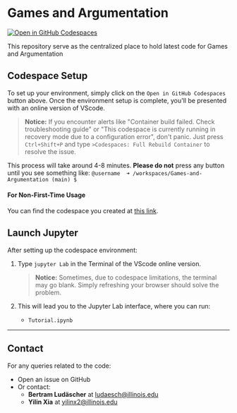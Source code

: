 # Games and Argumentation

[![Open in GitHub Codespaces](https://github.com/codespaces/badge.svg)](https://codespaces.new/idaks/Games-and-Argumentation)

This repository serve as the centralized place to hold latest code for Games and Argumentation


## Codespace Setup

To set up your environment, simply click on the `Open in GitHub Codespaces` button above. Once the environment setup is complete, you'll be presented with an online version of VScode.

> **Notice:** If you encounter alerts like "Container build failed. Check troubleshooting guide" or "This codespace is currently running in recovery mode due to a configuration error", don't panic. Just press `Ctrl+Shift+P` and type `>Codespaces: Full Rebuild Container` to resolve the issue.

This process will take around 4-8 minutes. **Please do not** press any button until you see something like: `@username  ➜ /workspaces/Games-and-Argumentation (main) $ `

#### For Non-First-Time Usage
You can find the codespace you created at [this link](https://github.com/codespaces).

## Launch Jupyter

After setting up the codespace environment:

1. Type `jupyter Lab` in the Terminal of the VScode online version.
   
   > **Notice:** Sometimes, due to codespace limitations, the terminal may go blank. Simply refreshing your browser should solve the problem.

2. This will lead you to the Jupyter Lab interface, where you can run:
   - `Tutorial.ipynb`

---

## Contact

For any queries related to the code:
- Open an issue on GitHub
- Or contact:
  - **Bertram Ludäscher** at [ludaesch@illinois.edu](mailto:ludaesch@illinois.edu)
  - **Yilin Xia** at [yilinx2@illinois.edu](mailto:yilinx2@illinois.edu)

